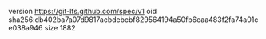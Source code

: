 version https://git-lfs.github.com/spec/v1
oid sha256:db402ba7a07d9817acbdebcbf829564194a50fb6eaa483f2fa74a01ce038a946
size 1882
